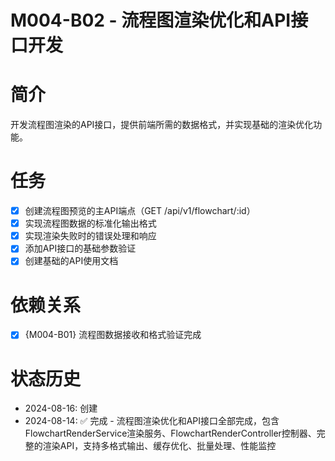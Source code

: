 # M004-B02 - 流程图渲染优化和API接口开发

# 简介
开发流程图渲染的API接口，提供前端所需的数据格式，并实现基础的渲染优化功能。

# 任务
- [x] 创建流程图预览的主API端点（GET /api/v1/flowchart/:id）
- [x] 实现流程图数据的标准化输出格式
- [x] 实现渲染失败时的错误处理和响应
- [x] 添加API接口的基础参数验证
- [x] 创建基础的API使用文档

# 依赖关系
- [x] {M004-B01} 流程图数据接收和格式验证完成

# 状态历史
- 2024-08-16: 创建
- 2024-08-14: ✅ 完成 - 流程图渲染优化和API接口全部完成，包含FlowchartRenderService渲染服务、FlowchartRenderController控制器、完整的渲染API，支持多格式输出、缓存优化、批量处理、性能监控
